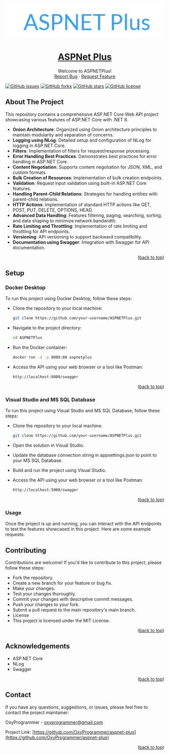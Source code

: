 <div id="top"></div>

<div align="center">
  <a href="https://github.com/OxyProgrammer/aspnet-plus">
    <img src="ASPNetPlus.png" alt="Logo" width="790">
  </a>
  <br/>
  <h1 align="center"><u>ASPNet Plus</u></h1>

  <p align="center">
    Welcome to ASPNETPlus!
    <br/>
    <a href="https://github.com/OxyProgrammer/aspnet-plus/issues">Report Bug</a>
    ·
    <a href="https://github.com/OxyProgrammer/aspnet-plus/issues">Request Feature</a>
  </p>
  </div>

[![GitHub issues](https://img.shields.io/github/issues/OxyProgrammer/aspnet-plus?style=for-the-badge)](https://github.com/OxyProgrammer/aspnet-plus/issues)
[![GitHub forks](https://img.shields.io/github/forks/OxyProgrammer/aspnet-plus?style=for-the-badge)](https://github.com/OxyProgrammer/aspnet-plus/network)
[![GitHub stars](https://img.shields.io/github/stars/OxyProgrammer/aspnet-plus?style=for-the-badge)](https://github.com/OxyProgrammer/aspnet-plus/stargazers)
[![GitHub license](https://img.shields.io/github/license/OxyProgrammer/aspnet-plus?style=for-the-badge)](https://github.com/OxyProgrammer/aspnet-plus)

<!-- ABOUT THE PROJECT -->

## About The Project

This repository contains a comprehensive ASP.NET Core Web API project showcasing various features of ASP.NET Core with .NET 8.

- **Onion Architecture**: Organized using Onion architecture principles to maintain modularity and separation of concerns.
- **Logging using NLog**: Detailed setup and configuration of NLog for logging in ASP.NET Core.
- **Filters**: Implementation of filters for request/response processing.
- **Error Handling Best Practices**: Demonstrates best practices for error handling in ASP.NET Core.
- **Content Negotiation**: Supports content negotiation for JSON, XML, and custom formats.
- **Bulk Creation of Resources**: Implementation of bulk creation endpoints.
- **Validation**: Request input validation using built-in ASP.NET Core features.
- **Handling Parent-Child Relations**: Strategies for handling entities with parent-child relations.
- **HTTP Actions**: Implementation of standard HTTP actions like GET, POST, PUT, DELETE, OPTIONS, HEAD.
- **Advanced Data Handling**: Features filtering, paging, searching, sorting, and data shaping to minimize network bandwidth.
- **Rate Limiting and Throttling**: Implementation of rate limiting and throttling for API endpoints.
- **Versioning**: API versioning to support backward compatibility.
- **Documentation using Swagger**: Integration with Swagger for API documentation.

<p align="right">(<a href="#top">back to top</a>)</p>

## Setup

### Docker Desktop

To run this project using Docker Desktop, follow these steps:

+ Clone the repository to your local machine:
   ```bash
   git clone https://github.com/your-username/ASPNETPlus.git

+ Navigate to the project directory:
   ```bash
   cd ASPNETPlus
+ Run the Docker container:
    ```bash
    docker run -d -p 8080:80 aspnetplus
+ Access the API using your web browser or a tool like Postman:
    ```bash
    http://localhost:8080/swagger

<p align="right">(<a href="#top">back to top</a>)</p>

### Visual Studio and MS SQL Database

To run this project using Visual Studio and MS SQL Database, follow these steps:

+ Clone the repository to your local machine:
    ```bash
    git clone https://github.com/your-username/ASPNETPlus.git

+ Open the solution in Visual Studio.

+ Update the database connection string in appsettings.json to point to your MS SQL Database.

+ Build and run the project using Visual Studio.

+ Access the API using your web browser or a tool like Postman:
    ```bash
    http://localhost:5000/swagger

<p align="right">(<a href="#top">back to top</a>)</p>

### Usage
Once the project is up and running, you can interact with the API endpoints to test the features showcased in this project. Here are some example requests:

<!-- Provide examples of API requests and responses -->

## Contributing
Contributions are welcome! If you'd like to contribute to this project, please follow these steps:

+ Fork the repository.
+ Create a new branch for your feature or bug fix.
+ Make your changes.
+ Test your changes thoroughly.
+ Commit your changes with descriptive commit messages.
+ Push your changes to your fork.
+ Submit a pull request to the main repository's main branch.
+ License
+ This project is licensed under the MIT License.

<p align="right">(<a href="#top">back to top</a>)</p>

## Acknowledgements

+ ASP.NET Core
+ NLog
+ Swagger

<p align="right">(<a href="#top">back to top</a>)</p>

## Contact

If you have any questions, suggestions, or issues, please feel free to contact the project maintainer:

OxyProgrammer  - oxyprogrammer@gmail.com

Project Link: [https://github.com/OxyProgrammer/aspnet-plus](https://github.com/OxyProgrammer/aspnet-plus)

<p align="right">(<a href="#top">back to top</a>)</p>